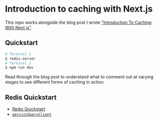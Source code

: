# Introduction to caching with Next.js

This repo works alongside the blog post I wrote ["Introduction To Caching With Next.js"](https://blog.dennisokeeffe.com/blog/2021-09-30-introduction-to-caching-with-nextjs).

## Quickstart

```s
# Terminal 1
$ redis-server
# Terminal 2
$ npm run dev
```

Read through the blog post to understand what to comment out at varying stages to see different forms of caching in action.

## Redis Quickstart

- [Redis Quickstart](https://redis.io/topics/quickstart)
- [`persistQueryClient`](https://react-query.tanstack.com/plugins/persistQueryClient)
